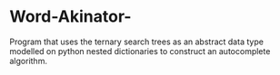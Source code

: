 # Word-Akinator-
Program that uses the ternary search trees as an abstract data type modelled on python nested dictionaries to construct an autocomplete algorithm. 
